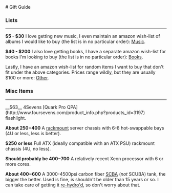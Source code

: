 <div class="prefix_2 grid_5">
# Gift Guide 
</div>
<div class="clear"></div>
<div class="prefix_2 grid_8">

### Lists
<hr/>

__$5 - $30__ I love getting new music, I even maintain an amazon wish-list
of albums I would like to buy (the list is in no particular order): 
[Music][music].

__$40 - $200__ I also love getting books, I have a separate amazon wish-list
for books I'm looking to buy (the list is in no particular order): 
[Books][books].

Lastly, I have an amazon wish-list for random items I want to buy that don't 
fit under the above categories. Prices range wildly, but they are usually 
$100 or more: [Other][other].

### Misc Items
<hr/>
__$63__ 4Sevens [Quark Pro QPA](http://www.foursevens.com/product_info.php?products_id=3197) flashlight.

__About $250-$400__ A [rackmount](https://en.wikipedia.org/wiki/19-inch_rack) 
server chassis with 6-8 hot-swappable bays (4U or less, less is better).

__$250 or less__ Full ATX (ideally compatible with an ATX PSU) rackmount chassis (4U, no less).

__Should probably be $400-$700__ A relatively recent Xeon processor with
 6 or more cores.

__About $400-$600__ A 3000-4500psi carbon fiber [SCBA][scba] (*not* SCUBA) 
tank, the bigger the better. Used is fine, is shouldn't be older than 15 
years or so. I can take care of getting it [re-hydro'd][hydro], so don't 
worry about that.

  [music]: http://www.amazon.com/gp/registry/wishlist/2X3C22QP5CINI/
  [books]: http://www.amazon.com/gp/registry/wishlist/2M87971CSKYDT/
  [other]: http://www.amazon.com/gp/registry/wishlist/304MFL62Z0V0I

  [scba]: https://en.wikipedia.org/wiki/Self-contained_breathing_apparatus
  [hydro]: https://en.wikipedia.org/wiki/Hydrostatic_test
